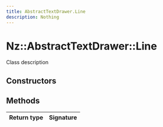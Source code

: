 ```yaml
---
title: AbstractTextDrawer.Line
description: Nothing
---
```


# Nz::AbstractTextDrawer::Line

Class description

## Constructors


## Methods

| Return type | Signature |
| ----------- | --------- |
